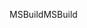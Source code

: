 <span data-ttu-id="1d065-101">MSBuild</span><span class="sxs-lookup"><span data-stu-id="1d065-101">MSBuild</span></span>